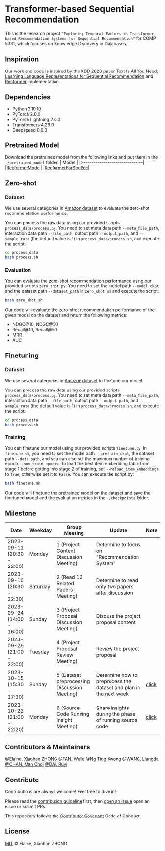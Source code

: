 # Transformer-based Sequential Recommendation

This is the research project `"Exploring Temporal Factors in Transformer-based Recommendation Systems for Sequential Recommendation"` for COMP 5331, which focuses on Knowledge Discovery in Databases.

## Inspiration

Our work and code is inspired by the KDD 2023 paper [Text Is All You Need: Learning Language Representations for Sequential Recommendation](https://arxiv.org/abs/2305.13731) and [Recformer](https://github.com/JiachengLi1995/Recformer) implementation.


## Dependencies

- Python 3.10.10
- PyTorch 2.0.0
- PyTorch Lightning 2.0.0
- Transformers 4.28.0
- Deepspeed 0.9.0

## Pretrained Model
Download the pretrained model from the following links and put them in the `./pretrained_model` folder.
|              Model              |
|:-------------------------------|
|[RecformerModel](https://drive.google.com/file/d/1aWsPLLgBaO51mPqzZrNdPmlBkMEZ-naR/view?usp=sharing)|
|[RecformerForSeqRec](https://drive.google.com/file/d/1BEboY3NxAUOBe6YwYZ_RsQ4BR6IIbl0-/view?usp=sharing)|

## Zero-shot
### Dataset
We use several categories in [Amazon dataset](https://cseweb.ucsd.edu/~jmcauley/datasets/amazon_v2/) to evaluate the zero-shot recommendation performance.

You can process the raw data using our provided scripts `process_data/process.py`. You need to set meta data path `--meta_file_path`, interaction data path `--file_path`, output path `--output_path`, and `--sample_rate` (the default value is 1) in `process_data/process.sh`, and execute the script:
```bash
cd process_data
bash process.sh
```
### Evaluation
You can evaluate the zero-shot recommendation performance using our provided scripts `zero_shot.py`. You need to set the model path `--model_ckpt` and the dataset path `--dataset_path` in `zero_shot.sh` and execute the script:
```bash
bash zero_shot.sh
```
Our code will evaluate the zero-shot recommendation performance of the given model on the dataset and return the following metrics:
- NDGC@10, NDGC@50
- Recall@10, Recall@50
- MRR
- AUC

## Finetuning
### Dataset
We use several categories in [Amazon dataset](https://cseweb.ucsd.edu/~jmcauley/datasets/amazon_v2/) to finetune our model.

You can process the raw data using our provided scripts `process_data/process.py`. You need to set meta data path `--meta_file_path`, interaction data path `--file_path`, output path `--output_path`, and `--sample_rate` (the default value is 1) in `process_data/process.sh`, and execute the script:
```bash
cd process_data
bash process.sh
```
### Training
You can finetune our model using our provided scripts `finetune.py`. In `finetune.sh`, you need to set the model path `--pretrain_ckpt`, the dataset path `--data_path`, and you can also set the maximum nunber of training epoch `--num_train_epochs`. To load the best item embedding table from stage 1 before getting into stage 2 of training, set `--reload_item_embeddings` to `True`, otherwise set it to `False`. You can execute the script by:
```bash
bash finetune.sh
```
Our code will finetune the pretrained model on the dataset and save the finetuned model and the evaluation metrics in the `./checkpoints` folder.

<!-- ## Assistance for members

1. [How to use Git](members/tutorial/Git.md) -->

## Milestone

| Date                       | Weekday | Group Meeting                                | Update                                                              | Note |
|----------------------------|---------|----------------------------------------------|---------------------------------------------------------------------|------|
| 2023-09-11 (20:30 - 22:00) | Monday  | 1 (Project Content Discussion Meeting)       | Determine to focus on "Recommendation System"                       |      |
| 2023-09-16 (20:30 - 22:30) | Saturday| 2 (Read 13 Related Papers Meeting)           | Determine to read only two papers after discussion                  |      |
| 2023-09-24 (14:00 - 16:00) | Sunday  | 3 (Project Proposal Discussion Meeting)      | Discuss the project proposal content                                |      |
| 2023-09-26 (21:00 - 22:00) | Tuesday | 4 (Project Proposal Review Meeting)          | Review the project proposal                                         |      |
| 2023-10-15 (15:30 - 17:30) | Sunday  | 5 (Dataset preprocessing Discussion Meeting) | Determine how to preprocess the dataset and plan in the next week   | [click](./meeting/fifth/README.md) |
| 2023-10-22 (21:00 - 22:20) | Monday  | 6 (Source Code Running Insight Meeting)      | Share insights during the phase of running source code              | [click](./meeting/sixth/README.md) |


## Contributors & Maintainers

[@Elaine, Xiaohan ZHONG](https://github.com/ElaineXHZhong)
[@TAN, Weile](https://github.com/Ust-Waylon)
[@Ng Ting Kwong]()
[@WANG, Liangda]()
[@CHAN, Man Choi]()
[@DAI, Ruyi]()

## Contribute

Contributions are always welcome! Feel free to dive in! 

Please read the [contribution guideline](https://github.com/github/docs/blob/main/CONTRIBUTING.md) first, then [open an issue](https://github.com/ElaineXHZhong/Content-Sentiment-Analysis/issues/new) open an issue</a> or submit PRs.

This repository follows the [Contributor Covenant](http://contributor-covenant.org/version/1/3/0/) Code of Conduct.

## License

[MIT](LICENSE) © Elaine, Xiaohan ZHONG
